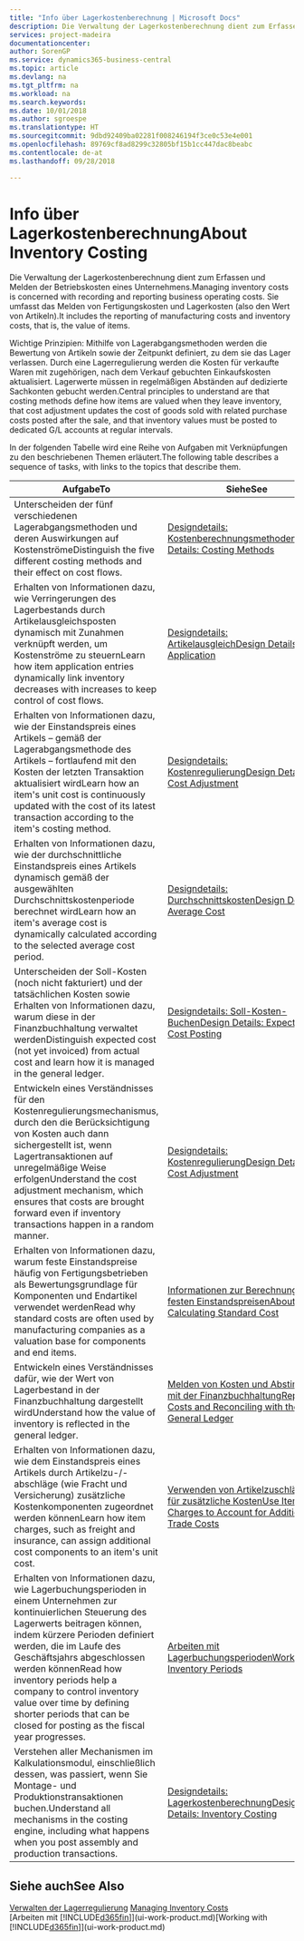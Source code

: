 ```yaml
---
title: "Info über Lagerkostenberechnung | Microsoft Docs"
description: Die Verwaltung der Lagerkostenberechnung dient zum Erfassen und Melden der Betriebskosten eines Unternehmens. Sie umfasst das Melden von Fertigungskosten und Lagerkosten (also den Wert von Artikeln).
services: project-madeira
documentationcenter: 
author: SorenGP
ms.service: dynamics365-business-central
ms.topic: article
ms.devlang: na
ms.tgt_pltfrm: na
ms.workload: na
ms.search.keywords: 
ms.date: 10/01/2018
ms.author: sgroespe
ms.translationtype: HT
ms.sourcegitcommit: 9dbd92409ba02281f008246194f3ce0c53e4e001
ms.openlocfilehash: 89769cf8ad8299c32805bf15b1cc447dac8beabc
ms.contentlocale: de-at
ms.lasthandoff: 09/28/2018

---
```

# <a name="about-inventory-costing"></a><span data-ttu-id="223dd-104">Info über Lagerkostenberechnung</span><span class="sxs-lookup"><span data-stu-id="223dd-104">About Inventory Costing</span></span>
<span data-ttu-id="223dd-105">Die Verwaltung der Lagerkostenberechnung dient zum Erfassen und Melden der Betriebskosten eines Unternehmens.</span><span class="sxs-lookup"><span data-stu-id="223dd-105">Managing inventory costs is concerned with recording and reporting business operating costs.</span></span> <span data-ttu-id="223dd-106">Sie umfasst das Melden von Fertigungskosten und Lagerkosten (also den Wert von Artikeln).</span><span class="sxs-lookup"><span data-stu-id="223dd-106">It includes the reporting of manufacturing costs and inventory costs, that is, the value of items.</span></span>  

 <span data-ttu-id="223dd-107">Wichtige Prinzipien: Mithilfe von Lagerabgangsmethoden werden die Bewertung von Artikeln sowie der Zeitpunkt definiert, zu dem sie das Lager verlassen. Durch eine Lagerregulierung werden die Kosten für verkaufte Waren mit zugehörigen, nach dem Verkauf gebuchten Einkaufskosten aktualisiert. Lagerwerte müssen in regelmäßigen Abständen auf dedizierte Sachkonten gebucht werden.</span><span class="sxs-lookup"><span data-stu-id="223dd-107">Central principles to understand are that costing methods define how items are valued when they leave inventory, that cost adjustment updates the cost of goods sold with related purchase costs posted after the sale, and that inventory values must be posted to dedicated G/L accounts at regular intervals.</span></span>  

 <span data-ttu-id="223dd-108">In der folgenden Tabelle wird eine Reihe von Aufgaben mit Verknüpfungen zu den beschriebenen Themen erläutert.</span><span class="sxs-lookup"><span data-stu-id="223dd-108">The following table describes a sequence of tasks, with links to the topics that describe them.</span></span>   

|<span data-ttu-id="223dd-109">**Aufgabe**</span><span class="sxs-lookup"><span data-stu-id="223dd-109">**To**</span></span>|<span data-ttu-id="223dd-110">**Siehe**</span><span class="sxs-lookup"><span data-stu-id="223dd-110">**See**</span></span>|  
|------------|-------------|  
|<span data-ttu-id="223dd-111">Unterscheiden der fünf verschiedenen Lagerabgangsmethoden und deren Auswirkungen auf Kostenströme</span><span class="sxs-lookup"><span data-stu-id="223dd-111">Distinguish the five different costing methods and their effect on cost flows.</span></span>|[<span data-ttu-id="223dd-112">Designdetails: Kostenberechnungsmethoden</span><span class="sxs-lookup"><span data-stu-id="223dd-112">Design Details: Costing Methods</span></span>](design-details-costing-methods.md)|  
|<span data-ttu-id="223dd-113">Erhalten von Informationen dazu, wie Verringerungen des Lagerbestands durch Artikelausgleichsposten dynamisch mit Zunahmen verknüpft werden, um Kostenströme zu steuern</span><span class="sxs-lookup"><span data-stu-id="223dd-113">Learn how item application entries dynamically link inventory decreases with increases to keep control of cost flows.</span></span>|[<span data-ttu-id="223dd-114">Designdetails: Artikelausgleich</span><span class="sxs-lookup"><span data-stu-id="223dd-114">Design Details: Item Application</span></span>](design-details-item-application.md)|  
|<span data-ttu-id="223dd-115">Erhalten von Informationen dazu, wie der Einstandspreis eines Artikels – gemäß der Lagerabgangsmethode des Artikels – fortlaufend mit den Kosten der letzten Transaktion aktualisiert wird</span><span class="sxs-lookup"><span data-stu-id="223dd-115">Learn how an item's unit cost is continuously updated with the cost of its latest transaction according to the item's costing method.</span></span>|[<span data-ttu-id="223dd-116">Designdetails: Kostenregulierung</span><span class="sxs-lookup"><span data-stu-id="223dd-116">Design Details: Cost Adjustment</span></span>](design-details-cost-adjustment.md)|  
|<span data-ttu-id="223dd-117">Erhalten von Informationen dazu, wie der durchschnittliche Einstandspreis eines Artikels dynamisch gemäß der ausgewählten Durchschnittskostenperiode berechnet wird</span><span class="sxs-lookup"><span data-stu-id="223dd-117">Learn how an item's average cost is dynamically calculated according to the selected average cost period.</span></span>|[<span data-ttu-id="223dd-118">Designdetails: Durchschnittskosten</span><span class="sxs-lookup"><span data-stu-id="223dd-118">Design Details: Average Cost</span></span>](design-details-average-cost.md)|  
|<span data-ttu-id="223dd-119">Unterscheiden der Soll-Kosten (noch nicht fakturiert) und der tatsächlichen Kosten sowie Erhalten von Informationen dazu, warum diese in der Finanzbuchhaltung verwaltet werden</span><span class="sxs-lookup"><span data-stu-id="223dd-119">Distinguish expected cost (not yet invoiced) from actual cost and learn how it is managed in the general ledger.</span></span>|[<span data-ttu-id="223dd-120">Designdetails: Soll-Kosten-Buchen</span><span class="sxs-lookup"><span data-stu-id="223dd-120">Design Details: Expected Cost Posting</span></span>](design-details-expected-cost-posting.md)|  
|<span data-ttu-id="223dd-121">Entwickeln eines Verständnisses für den Kostenregulierungsmechanismus, durch den die Berücksichtigung von Kosten auch dann sichergestellt ist, wenn Lagertransaktionen auf unregelmäßige Weise erfolgen</span><span class="sxs-lookup"><span data-stu-id="223dd-121">Understand the cost adjustment mechanism, which ensures that costs are brought forward even if inventory transactions happen in a random manner.</span></span>|[<span data-ttu-id="223dd-122">Designdetails: Kostenregulierung</span><span class="sxs-lookup"><span data-stu-id="223dd-122">Design Details: Cost Adjustment</span></span>](design-details-cost-adjustment.md)|  
|<span data-ttu-id="223dd-123">Erhalten von Informationen dazu, warum feste Einstandspreise häufig von Fertigungsbetrieben als Bewertungsgrundlage für Komponenten und Endartikel verwendet werden</span><span class="sxs-lookup"><span data-stu-id="223dd-123">Read why standard costs are often used by manufacturing companies as a valuation base for components and end items.</span></span>|[<span data-ttu-id="223dd-124">Informationen zur Berechnung von festen Einstandspreisen</span><span class="sxs-lookup"><span data-stu-id="223dd-124">About Calculating Standard Cost</span></span>](finance-about-calculating-standard-cost.md)|  
|<span data-ttu-id="223dd-125">Entwickeln eines Verständnisses dafür, wie der Wert von Lagerbestand in der Finanzbuchhaltung dargestellt wird</span><span class="sxs-lookup"><span data-stu-id="223dd-125">Understand how the value of inventory is reflected in the general ledger.</span></span>|[<span data-ttu-id="223dd-126">Melden von Kosten und Abstimmen mit der Finanzbuchhaltung</span><span class="sxs-lookup"><span data-stu-id="223dd-126">Reporting Costs and Reconciling with the General Ledger</span></span>](finance-report-costs-and-reconcile-with-the-general-ledger.md)|  
|<span data-ttu-id="223dd-127">Erhalten von Informationen dazu, wie dem Einstandspreis eines Artikels durch Artikelzu-/-abschläge (wie Fracht und Versicherung) zusätzliche Kostenkomponenten zugeordnet werden können</span><span class="sxs-lookup"><span data-stu-id="223dd-127">Learn how item charges, such as freight and insurance, can assign additional cost components to an item's unit cost.</span></span>|[<span data-ttu-id="223dd-128">Verwenden von Artikelzuschlägen für zusätzliche Kosten</span><span class="sxs-lookup"><span data-stu-id="223dd-128">Use Item Charges to Account for Additional Trade Costs</span></span>](payables-how-assign-item-charges.md)|  
|<span data-ttu-id="223dd-129">Erhalten von Informationen dazu, wie Lagerbuchungsperioden in einem Unternehmen zur kontinuierlichen Steuerung des Lagerwerts beitragen können, indem kürzere Perioden definiert werden, die im Laufe des Geschäftsjahrs abgeschlossen werden können</span><span class="sxs-lookup"><span data-stu-id="223dd-129">Read how inventory periods help a company to control inventory value over time by defining shorter periods that can be closed for posting as the fiscal year progresses.</span></span>|[<span data-ttu-id="223dd-130">Arbeiten mit Lagerbuchungsperioden</span><span class="sxs-lookup"><span data-stu-id="223dd-130">Work with Inventory Periods</span></span>](finance-how-to-work-with-inventory-periods.md)|  
|<span data-ttu-id="223dd-131">Verstehen aller Mechanismen im Kalkulationsmodul, einschließlich dessen, was passiert, wenn Sie Montage- und Produktionstransaktionen buchen.</span><span class="sxs-lookup"><span data-stu-id="223dd-131">Understand all mechanisms in the costing engine, including what happens when you post assembly and production transactions.</span></span>|[<span data-ttu-id="223dd-132">Designdetails: Lagerkostenberechnung</span><span class="sxs-lookup"><span data-stu-id="223dd-132">Design Details: Inventory Costing</span></span>](design-details-inventory-costing.md)|

## <a name="see-also"></a><span data-ttu-id="223dd-133">Siehe auch</span><span class="sxs-lookup"><span data-stu-id="223dd-133">See Also</span></span>
<span data-ttu-id="223dd-134">[Verwalten der Lagerregulierung](finance-manage-inventory-costs.md)  </span><span class="sxs-lookup"><span data-stu-id="223dd-134">[Managing Inventory Costs](finance-manage-inventory-costs.md)  </span></span>  
<span data-ttu-id="223dd-135">[Arbeiten mit [!INCLUDE[d365fin](includes/d365fin_md.md)]](ui-work-product.md)</span><span class="sxs-lookup"><span data-stu-id="223dd-135">[Working with [!INCLUDE[d365fin](includes/d365fin_md.md)]](ui-work-product.md)</span></span>

